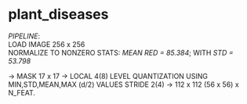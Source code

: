# plant_diseases

*PIPELINE*:  
LOAD IMAGE 256 x 256  
NORMALIZE TO NONZERO STATS: *MEAN RED = 85.384*; WITH *STD = 53.798*  
 
-> MASK 17 x 17 -> LOCAL 4(8) LEVEL QUANTIZATION USING MIN,STD,MEAN,MAX (d/2) VALUES
STRIDE 2(4) -> 112 x 112 (56 x 56) x N_FEAT.
